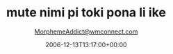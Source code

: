 ---
title: 'mute nimi pi toki pona li ike'
posts: 2
hash: 't606'
author: 'MorphemeAddict@wmconnect.com'
date: 2006-12-13T13:17:00+00:00
sources:
  - http://forums.tokipona.org/viewtopic.php%3Ft=606.html
---